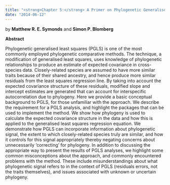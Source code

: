 ```yaml
---
title: "<strong>Chapter 5:</strong> A Primer on Phylogenetic Generalised Least Squares"
date: "2014-06-12"
---
```


by **Matthew R. E. Symonds** and **Simon P. Blomberg**

**Abstract**

Phylogenetic generalised least squares (PGLS) is one of the most commonly employed phylogenetic comparative methods. The technique, a modification of generalised least squares, uses knowledge of phylogenetic relationships to produce an estimate of expected covariance in cross-species data. Closely-related species are assumed to have more similar traits because of their shared ancestry, and hence produce more similar residuals from the least squares regression line. By taking into account the expected covariance structure of these residuals, modified slope and intercept estimates are generated that can account for interspecific autocorrelation due to phylogeny. Here we provide a basic conceptual background to PGLS, for those unfamiliar with the approach. We describe the requirement for a PGLS analysis, and highlight the packages that can be used to implement the method. We show how phylogeny is used to calculate the expected covariance structure in the data and how this is applied to the generalised least squares regression equation. We demonstrate how PGLS can incorporate information about phylogenetic signal, the extent to which closely-related species truly are similar, and how it controls for this signal appropriately thereby negating concerns about unnecessarily ‘correcting’ for phylogeny. In addition to discussing the appropriate way to present the results of PGLS analyses, we highlight some common misconceptions about the approach, and commonly encountered problems with the method. These include misunderstandings about what phylogenetic signal refers to in the context of PGLS (residuals errors, not the traits themselves), and issues associated with unknown or uncertain phylogeny.
